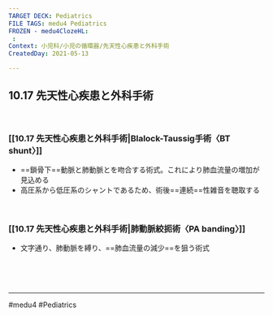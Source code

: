 ```yaml
---
TARGET DECK: Pediatrics
FILE TAGS: medu4 Pediatrics
FROZEN - medu4ClozeHL:
 : 
Context: 小児科/小児の循環器/先天性心疾患と外科手術
CreatedDay: 2021-05-13

---
```


## 10.17 先天性心疾患と外科手術

<br>

### [[10.17 先天性心疾患と外科手術|Blalock-Taussig手術〈BT shunt〉]]
* ==鎖骨下==動脈と肺動脈とを吻合する術式。これにより肺血流量の増加が見込める
* 高圧系から低圧系のシャントであるため、術後==連続==性雑音を聴取する
<!--ID: 1620898239050-->


<br>

### [[10.17 先天性心疾患と外科手術|肺動脈絞扼術〈PA banding〉]]
* 文字通り、肺動脈を縛り、==肺血流量の減少==を狙う術式
<!--ID: 1620898239056-->


<br><br><br>

---
#medu4 #Pediatrics
